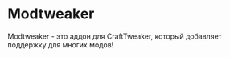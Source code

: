 # Modtweaker

Modtweaker - это аддон для CraftTweaker, который добавляет поддержку для многих модов!